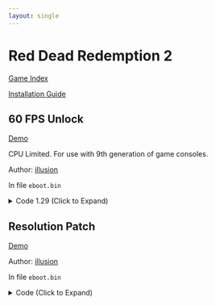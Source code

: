 ```yaml
---
layout: single
---
```


# Red Dead Redemption 2

[Game Index](/patch/#ps4)

[Installation Guide](https://illusion0001.github.io/install-instructions/)

## 60 FPS Unlock

[Demo](https://youtu.be/r5aY2vHjB_8)

CPU Limited. For use with 9th generation of game consoles.

Author: [illusion](https://twitter.com/illusion0002)

In file `eboot.bin`

<details>
<summary>Code 1.29 (Click to Expand)</summary>

{% highlight none %}
0x538EB57 BE 00 00 00 00
{% endhighlight %}

</details>

## Resolution Patch

[Demo](https://youtu.be/r5aY2vHjB_8)

Author: [illusion](https://twitter.com/illusion0002)

In file `eboot.bin`

<details>
<summary>Code (Click to Expand)</summary>

{% highlight none %}
# Base
# Do not apply this on Neo as it will cause a blackscreen.
80 07 00 00 38 04 00 00 3C 00 00 00 01 00 00 00 00 0F 00 00 70 08 00 00 3C 00 00 00 01 00 00 00
# 1920x1080 -> 1280x720
00 05 00 00 D0 02 00 00 3C 00 00 00 01 00 00 00 00 0F 00 00 70 08 00 00 3C 00 00 00 01 00 00 00
{% endhighlight %}

</details>
